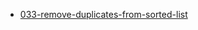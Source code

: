 - [033-remove-duplicates-from-sorted-list](https://leetcode.com/problems/remove-duplicates-from-sorted-list/)